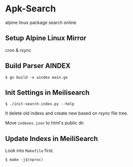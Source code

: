 # Apk-Search

alpine linux package search online

## Setup Alpine Linux Mirror

cron & rsync

## Build Parser AINDEX

```
$ go build -o aindex main.go
```

## Init Settings in Meilisearch

```
$ ./init-search-index.py --help
```

It delete old indexs and create new based on rsync file tree.

Move `indexes.json` to html's public dir

## Update Indexs in MeiliSearch

Look into `Makefile` first.

```
$ make -j$(nproc)
```
